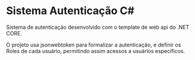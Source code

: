 # Sistema Autenticação C#

Sistema de autenticação desenvolvido com o template de web api do .NET CORE.

O projeto usa jsonwebtoken para formalizar a autenticação, e definir os Roles de cada usuário, permitindo assim acessos a usuários específicos.

